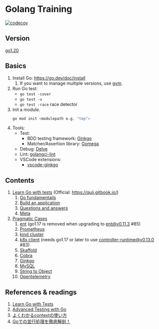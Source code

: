 # Golang Training

[![codecov](https://codecov.io/gh/nakamasato/golang-training/branch/main/graph/badge.svg?token=1RUXMSBB6N)](https://codecov.io/gh/nakamasato/golang-training)

## Version

[go1.20](https://tip.golang.org/doc/go1.20)

## Basics

1. Install Go: https://go.dev/doc/install
    1. If you want to manage multiple versions, use [gvm](https://github.com/moovweb/gvm).
1. Run Go test:
    - `go test -cover`
    - `go test -v`
    - `go test -race` race detector
1. Init a module.
    ```bash
    go mod init <modulepath e.g. "tmp">
    ```
1. Tools:
    - Test:
        - BDD testing framework: [Ginkgo](https://onsi.github.io/ginkgo/)
        - Matcher/Assertion library: [Gomega](https://onsi.github.io/gomega/)
    - Debug: [Delve](https://github.com/go-delve/delve)
    - Lint: [golangci-lint](https://golangci-lint.run/)
    - VSCode extensions:
        - [vscode-ginkgo](https://marketplace.visualstudio.com/items?itemName=onsi.vscode-ginkgo)

## Contents

1. [Learn Go with tests](learn-go-with-tests) (Official: https://quii.gitbook.io/)
    1. [Go fundamentails](learn-go-with-tests/01-go-fundamentals)
    1. [Build an application](learn-go-with-tests/02-build-an-application)
    1. [Questions and answers](learn-go-with-tests/03-questions-and-answers)
    1. [Meta](learn-go-with-tests/04-meta)
1. [Pragmatic Cases](pragmatic-cases)
    1. [ent](pragmatic-cases/ent) (go1.17 is removed when upgrading to ent@v0.11.3 #85)
    1. [Prometheus](pragmatic-cases/prometheus)
    1. [kind cluster](pragmatic-cases/kind)
    1. [k8s client](pragmatic-cases/k8sclient) (needs go1.17 or later to use controller-runtime@v0.13.0 #83)
    1. [Skaffold](pragmatic-cases/skaffold)
    1. [Cobra](https://github.com/nakamasato/cobra-sample)
    1. [Ginkgo](pragmatic-cases/ginkgo)
    1. [MySQL](pragmatic-cases/mysql)
    1. [String to Object](pragmatic-cases/string-to-object)
    1. [Opentelemetry](pragmatic-cases/opentelemetry)
## References & readings
1. [Learn Go with Tests](https://quii.gitbook.io/)
1. [Advanced Testing with Go](https://speakerdeck.com/mitchellh/advanced-testing-with-go)
1. [よくわかるcontextの使い方](https://zenn.dev/hsaki/books/golang-context)
1. [Goでの並行処理を徹底解剖！](https://zenn.dev/hsaki/books/golang-concurrency)

